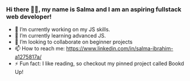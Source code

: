 ### Hi there 👋🏾, my name is Salma and I am an aspiring fullstack web developer!
- 🔭 I’m currently working on my JS skills.
- 🌱 I’m currently learning advanced JS.
- 👯 I’m looking to collaborate on beginner projects
- 📫 How to reach me: https://www.linkedin.com/in/salma-ibrahim-a1275817a/
- ⚡ Fun fact: I like reading, so checkout my pinned project called Bookd Up!

<!--
**salmy101/salmy101** is a ✨ _special_ ✨ repository because its `README.md` (this file) appears on your GitHub profile.
Here are some ideas to get you started:
- 🔭 I’m currently working on my JS skills.
- 🌱 I’m currently learning advanced JS.
- 👯 I’m looking to collaborate on beginner projects
- 📫 How to reach me: https://www.linkedin.com/in/salma-ibrahim-a1275817a/
- ⚡ Fun fact: I like reading, so checkout my pinned project called Bookd Up!
-->
